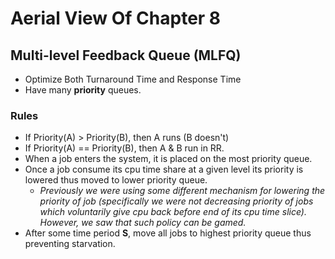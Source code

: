 # Aerial View Of Chapter 8

## Multi-level Feedback Queue (MLFQ)

* Optimize Both Turnaround Time and Response Time
* Have many **priority** queues.

### Rules

* If Priority(A) > Priority(B), then A runs (B doesn't)
* If Priority(A) == Priority(B), then A & B run in RR.
* When a job enters the system, it is placed on the most priority queue.
* Once a job consume its cpu time share at a given level its priority is lowered thus moved to lower priority queue.
  * *Previously we were using some different mechanism for lowering the priority of job (specifically we were not decreasing priority of jobs which voluntarily give cpu back before end of its cpu time slice). However, we saw that such policy can be gamed.*
* After some time period **S**, move all jobs to highest priority queue thus preventing starvation.